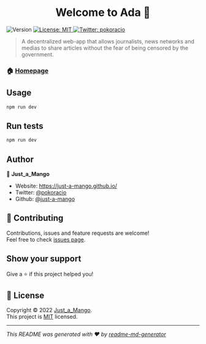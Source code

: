 <h1 align="center">Welcome to Ada 👋</h1>
<p>
  <img alt="Version" src="https://img.shields.io/badge/version-InDev-blue.svg?cacheSeconds=2592000" />
  <a href="https://github.com/just-a-mango/ada/blob/main/LICENSE" target="_blank">
    <img alt="License: MIT" src="https://img.shields.io/badge/License-MIT-yellow.svg" />
  </a>
  <a href="https://twitter.com/pokoracio" target="_blank">
    <img alt="Twitter: pokoracio" src="https://img.shields.io/twitter/follow/pokoracio.svg?style=social" />
  </a>
</p>

> A decentralized web-app that allows journalists, news networks and medias to share articles without the fear of being censored by the government.

### 🏠 [Homepage](https://github.com/just-a-mango/ada)

## Usage

```sh
npm run dev
```

## Run tests

```sh
npm run dev
```

## Author

👤 **Just_a_Mango**

* Website: https://just-a-mango.github.io/
* Twitter: [@pokoracio](https://twitter.com/pokoracio)
* Github: [@just-a-mango](https://github.com/just-a-mango)

## 🤝 Contributing

Contributions, issues and feature requests are welcome!<br />Feel free to check [issues page](https://github.com/just-a-mango/ada/issues). 

## Show your support

Give a ⭐️ if this project helped you!

## 📝 License

Copyright © 2022 [Just_a_Mango](https://github.com/just-a-mango).<br />
This project is [MIT](https://github.com/just-a-mango/ada/blob/main/LICENSE) licensed.

***
_This README was generated with ❤️ by [readme-md-generator](https://github.com/kefranabg/readme-md-generator)_